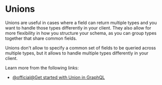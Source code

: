 # Unions

Unions are useful in cases where a field can return multiple types and you want to handle those types differently in your client. They also allow for more flexibility in how you structure your schema, as you can group types together that share common fields.

Unions don't allow to specify a common set of fields to be queried across multiple types, but it allows to handle multiple types differently in your client.

Learn more from the following links:

- [@official@Get started with Union in GraphQL](https://graphql.org/learn/schema/#union-types)
